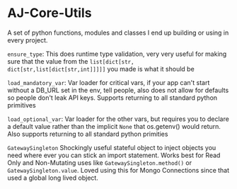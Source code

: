 # AJ-Core-Utils
A set of python functions, modules and classes I end up building or using in every project.


`ensure_type`: This does runtime type validation, very very useful for making sure that the value from the `list[dict[str, dict[str,list[dict[str,int]]]]]` you made is what it should be

`load_mandatory_var`: Var loader for critical vars, if your app can't start without a DB_URL set in the env, tell people, also does not allow for defaults so people don't leak API keys. Supports returning to all standard python primitives

`load_optional_var`: Var loader for the other vars, but requires you to declare a default value rather than the implicit `None` that os.getenv() would return. Also supports returning to all standard python primities

`GatewaySingleton` Shockingly useful stateful object to inject objects you need where ever you can stick an import statement. Works best for Read Only and Non-Mutating uses like `GatewaySingleton.method()` or `GatewaySingleton.value`. Loved using this for Mongo Connections since that used a global long lived object.